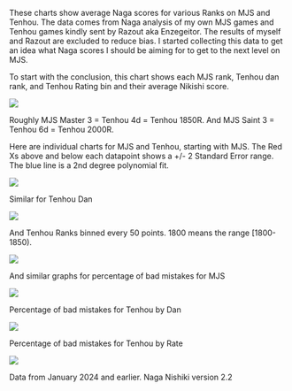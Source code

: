 These charts show average Naga scores for various Ranks on MJS and Tenhou. The data comes from Naga analysis of my own MJS games and Tenhou games kindly sent by Razout aka Enzegeitor. The results of myself and Razout are excluded to reduce bias. I started collecting this data to get an idea what Naga scores I should be aiming for to get to the next level on MJS.

To start with the conclusion, this chart shows each MJS rank, Tenhou dan rank, and Tenhou Rating bin and their average Nikishi score.

<kbd><img src="media/Score_vs_MJS_and_Tenhou.png"/></kbd>

Roughly MJS Master 3 = Tenhou 4d = Tenhou 1850R. And MJS Saint 3 = Tenhou 6d = Tenhou 2000R. 

Here are individual charts for MJS and Tenhou, starting with MJS. The Red Xs above and below each datapoint shows a +/- 2 Standard Error range. The blue line is a 2nd degree polynomial fit.

<kbd><img src="media/Naga Scores by MJS Rank.png"/></kbd>

Similar for Tenhou Dan

<kbd><img src="media/Naga Scores by Tenhou Dan.png"/></kbd>

And Tenhou Ranks binned every 50 points. 1800 means the range \[1800-1850\).

<kbd><img src="media/Naga Scores by Tenhou Rate.png"/></kbd>

And similar graphs for percentage of bad mistakes for MJS

<kbd><img src="media/Naga Bad Mistakes by MJS Rank.png"/></kbd>

Percentage of bad mistakes for Tenhou by Dan

<kbd><img src="media/Naga Bad Mistakes by Tenhou Dan.png"/></kbd>

Percentage of bad mistakes for Tenhou by Rate

<kbd><img src="media/Naga Bad Mistakes by Tenhou Rate.png"/></kbd>

Data from January 2024 and earlier. Naga Nishiki version 2.2